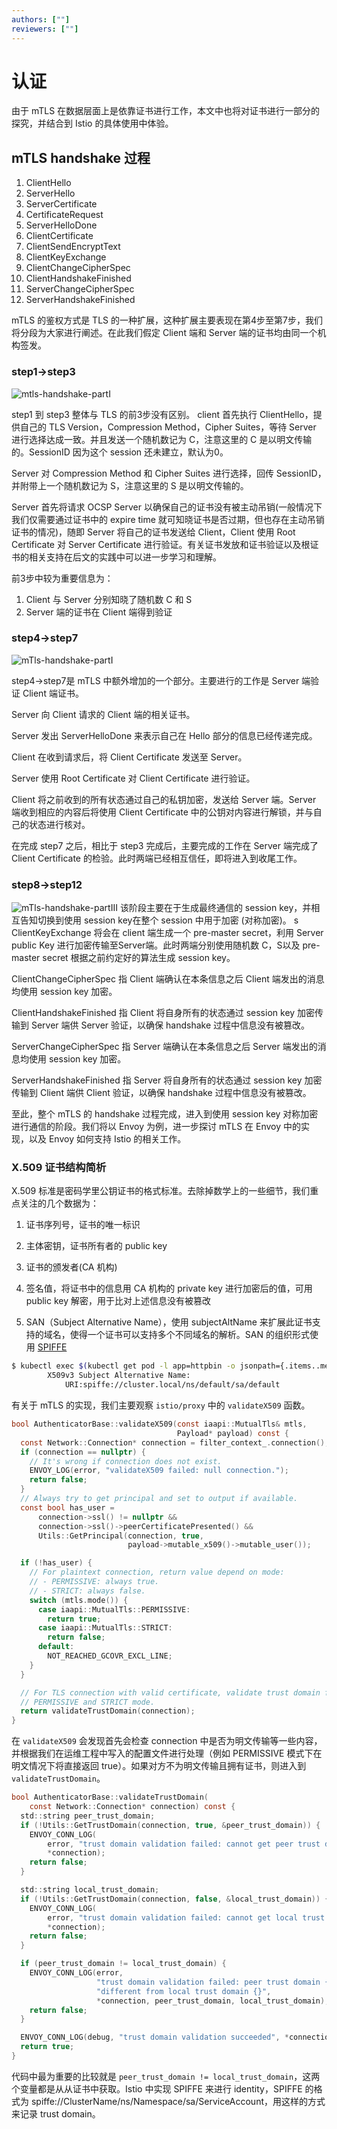 ```yaml
---
authors: [""]
reviewers: [""]
---
```


# 认证

由于 mTLS 在数据层面上是依靠证书进行工作，本文中也将对证书进行一部分的探究，并结合到 Istio 的具体使用中体验。

## mTLS handshake 过程

1. ClientHello
2. ServerHello
3. ServerCertificate
4. CertificateRequest
5. ServerHelloDone
6. ClientCertificate
7. ClientSendEncryptText
8. ClientKeyExchange
9. ClientChangeCipherSpec
10. ClientHandshakeFinished
11. ServerChangeCipherSpec
12. ServerHandshakeFinished

mTLS 的鉴权方式是 TLS 的一种扩展，这种扩展主要表现在第4步至第7步，我们将分段为大家进行阐述。在此我们假定 Client 端和 Server 端的证书均由同一个机构签发。

### step1->step3

![mtls-handshake-partI](../images/mtls-handshake-parti.jpg)

step1 到 step3 整体与 TLS 的前3步没有区别。
client 首先执行 ClientHello，提供自己的 TLS Version，Compression Method，Cipher Suites，等待 Server 进行选择达成一致。并且发送一个随机数记为 C，注意这里的 C 是以明文传输的。SessionID 因为这个 session 还未建立，默认为0。

Server 对 Compression Method 和 Cipher Suites 进行选择，回传 SessionID，并附带上一个随机数记为 S，注意这里的 S 是以明文传输的。

Server 首先将请求 OCSP Server 以确保自己的证书没有被主动吊销(一般情况下我们仅需要通过证书中的 expire time 就可知晓证书是否过期，但也存在主动吊销证书的情况)，随即 Server 将自己的证书发送给 Client，Client 使用 Root Certificate 对 Server Certificate 进行验证。有关证书发放和证书验证以及根证书的相关支持在后文的实践中可以进一步学习和理解。


前3步中较为重要信息为：
1. Client 与 Server 分别知晓了随机数 C 和 S 
2. Server 端的证书在 Client 端得到验证

### step4->step7

![mTls-handshake-partI](../images/mtls-handshake-partii.jpg)

step4->step7是 mTLS 中额外增加的一个部分。主要进行的工作是 Server 端验证 Client 端证书。

Server 向 Client 请求的 Client 端的相关证书。

Server 发出 ServerHelloDone 来表示自己在 Hello 部分的信息已经传递完成。

Client 在收到请求后，将 Client Certificate 发送至 Server。

Server 使用 Root Certificate 对 Client Certificate 进行验证。

Client 将之前收到的所有状态通过自己的私钥加密，发送给 Server 端。Server 端收到相应的内容后将使用 Client Certificate 中的公钥对内容进行解锁，并与自己的状态进行核对。

在完成 step7 之后，相比于 step3 完成后，主要完成的工作在 Server 端完成了 Client Certificate 的检验。此时两端已经相互信任，即将进入到收尾工作。

### step8->step12

![mTls-handshake-partIII](../images/mtls-handshake-partiii.jpg)
该阶段主要在于生成最终通信的 session key，并相互告知切换到使用 session key在整个 session 中用于加密 (对称加密)。
s
ClientKeyExchange 将会在 client 端生成一个 pre-master secret，利用 Server public Key 进行加密传输至Server端。此时两端分别使用随机数 C，S以及 pre-master secret 根据之前约定好的算法生成 session key。

ClientChangeCipherSpec 指 Client 端确认在本条信息之后 Client 端发出的消息均使用 session key 加密。

ClientHandshakeFinished 指 Client 将自身所有的状态通过 session key 加密传输到 Server 端供 Server 验证，以确保 handshake 过程中信息没有被篡改。

ServerChangeCipherSpec 指 Server 端确认在本条信息之后 Server 端发出的消息均使用 session key 加密。

ServerHandshakeFinished 指 Server 将自身所有的状态通过 session key 加密传输到 Client 端供 Client 验证，以确保 handshake 过程中信息没有被篡改。

至此，整个 mTLS 的 handshake 过程完成，进入到使用 session key 对称加密进行通信的阶段。我们将以 Envoy 为例，进一步探讨 mTLS 在 Envoy 中的实现，以及 Envoy 如何支持 Istio 的相关工作。

### X.509 证书结构简析

X.509 标准是密码学里公钥证书的格式标准。去除掉数学上的一些细节，我们重点关注的几个数据为：
1. 证书序列号，证书的唯一标识
2. 主体密钥，证书所有者的 public key
3. 证书的颁发者(CA 机构)
4. 签名值，将证书中的信息用 CA 机构的 private key 进行加密后的值，可用 public key 解密，用于比对上述信息没有被篡改

5. SAN（Subject Alternative Name），使用 subjectAltName 来扩展此证书支持的域名，使得一个证书可以支持多个不同域名的解析。SAN 的组织形式使用 [SPIFFE](https://github.com/spiffe/spiffe/blob/master/standards/X509-SVID.md)
```bash
$ kubectl exec $(kubectl get pod -l app=httpbin -o jsonpath={.items..metadata.name}) -c istio-proxy -- cat /etc/certs/cert-chain.pem | openssl x509 -text -noout  | grep 'Subject Alternative Name' -A 1
        X509v3 Subject Alternative Name:
            URI:spiffe://cluster.local/ns/default/sa/default
```

有关于 mTLS 的实现，我们主要观察 `istio/proxy` 中的 `validateX509` 函数。
```c
bool AuthenticatorBase::validateX509(const iaapi::MutualTls& mtls,
                                     Payload* payload) const {
  const Network::Connection* connection = filter_context_.connection();
  if (connection == nullptr) {
    // It's wrong if connection does not exist.
    ENVOY_LOG(error, "validateX509 failed: null connection.");
    return false;
  }
  // Always try to get principal and set to output if available.
  const bool has_user =
      connection->ssl() != nullptr &&
      connection->ssl()->peerCertificatePresented() &&
      Utils::GetPrincipal(connection, true,
                          payload->mutable_x509()->mutable_user());

  if (!has_user) {
    // For plaintext connection, return value depend on mode:
    // - PERMISSIVE: always true.
    // - STRICT: always false.
    switch (mtls.mode()) {
      case iaapi::MutualTls::PERMISSIVE:
        return true;
      case iaapi::MutualTls::STRICT:
        return false;
      default:
        NOT_REACHED_GCOVR_EXCL_LINE;
    }
  }

  // For TLS connection with valid certificate, validate trust domain for both
  // PERMISSIVE and STRICT mode.
  return validateTrustDomain(connection);
}
```

在 `validateX509` 会发现首先会检查 connection 中是否为明文传输等一些内容，并根据我们在运维工程中写入的配置文件进行处理（例如 PERMISSIVE 模式下在明文情况下将直接返回 true）。如果对方不为明文传输且拥有证书，则进入到 `validateTrustDomain`。

```c
bool AuthenticatorBase::validateTrustDomain(
    const Network::Connection* connection) const {
  std::string peer_trust_domain;
  if (!Utils::GetTrustDomain(connection, true, &peer_trust_domain)) {
    ENVOY_CONN_LOG(
        error, "trust domain validation failed: cannot get peer trust domain",
        *connection);
    return false;
  }

  std::string local_trust_domain;
  if (!Utils::GetTrustDomain(connection, false, &local_trust_domain)) {
    ENVOY_CONN_LOG(
        error, "trust domain validation failed: cannot get local trust domain",
        *connection);
    return false;
  }

  if (peer_trust_domain != local_trust_domain) {
    ENVOY_CONN_LOG(error,
                   "trust domain validation failed: peer trust domain {} "
                   "different from local trust domain {}",
                   *connection, peer_trust_domain, local_trust_domain);
    return false;
  }

  ENVOY_CONN_LOG(debug, "trust domain validation succeeded", *connection);
  return true;
}
```

代码中最为重要的比较就是 `peer_trust_domain != local_trust_domain`，这两个变量都是从从证书中获取。Istio 中实现 SPIFFE 来进行 identity，SPIFFE 的格式为
spiffe://ClusterName/ns/Namespace/sa/ServiceAccount，用这样的方式来记录 trust domain。
